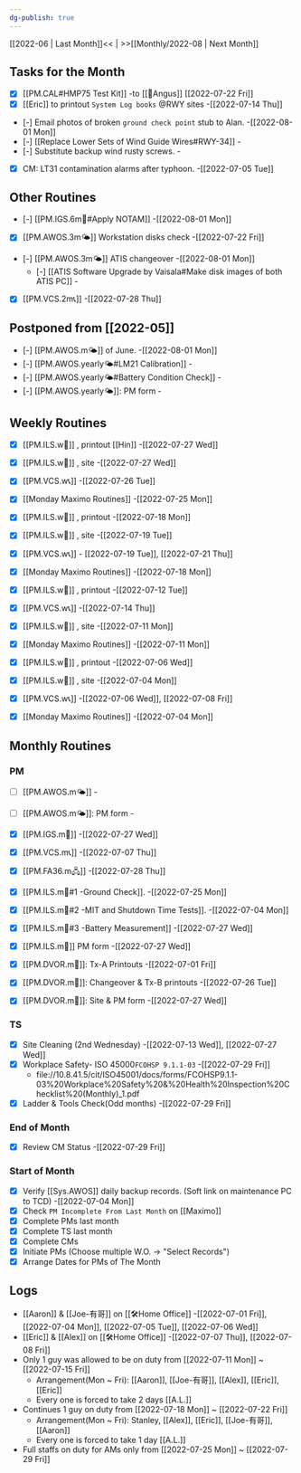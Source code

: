 ```yaml
---
dg-publish: true
---
```

[[2022-06 | Last Month]]<< | >>[[Monthly/2022-08 | Next Month]]
## Tasks for the Month
- [x] [[PM.CAL#HMP75 Test Kit]] -to [[👨Angus]] [[2022-07-22 Fri]]
- [x] [[Eric]] to printout `System Log books` @RWY sites -[[2022-07-14 Thu]]
- [-] Email photos of broken `ground check point` stub to Alan. -[[2022-08-01 Mon]]
- [-] [[Replace Lower Sets of Wind Guide Wires#RWY-34]] -
- [-] Substitute backup wind rusty screws. -
- [x] CM: LT31 contamination alarms after typhoon. -[[2022-07-05 Tue]]
## Other Routines
- [-] [[PM.IGS.6m🛫#Apply NOTAM]] -[[2022-08-01 Mon]]
- [x] [[PM.AWOS.3m🌤️]] Workstation disks check -[[2022-07-22 Fri]] 
- [-] [[PM.AWOS.3m🌤️]] ATIS changeover -[[2022-08-01 Mon]]
	- [-] [[ATIS Software Upgrade by Vaisala#Make disk images of both ATIS PC]] -
- [x] [[PM.VCS.2m📞]] -[[2022-07-28 Thu]]
## Postponed from [[2022-05]]
- [-] [[PM.AWOS.m🌤️]] of June. -[[2022-08-01 Mon]]
- [-] [[PM.AWOS.yearly🌤️#LM21 Calibration]] -
- [-] [[PM.AWOS.yearly🌤️#Battery Condition Check]] -
- [-] [[PM.AWOS.yearly🌤️]]: PM form -

## Weekly Routines
- [x] [[PM.ILS.w🛬]] , printout [[Hin]] -[[2022-07-27 Wed]]
- [x] [[PM.ILS.w🛬]] , site -[[2022-07-27 Wed]]
- [x] [[PM.VCS.w📞]] -[[2022-07-26 Tue]]
- [x] [[Monday Maximo Routines]] -[[2022-07-25 Mon]]

- [x] [[PM.ILS.w🛬]] , printout -[[2022-07-18 Mon]]
- [x] [[PM.ILS.w🛬]] , site -[[2022-07-19 Tue]]
- [x] [[PM.VCS.w📞]] - [[2022-07-19 Tue]], [[2022-07-21 Thu]]
- [x] [[Monday Maximo Routines]] -[[2022-07-18 Mon]]

- [x] [[PM.ILS.w🛬]] , printout -[[2022-07-12 Tue]]
- [x] [[PM.VCS.w📞]] -[[2022-07-14 Thu]]
- [x] [[PM.ILS.w🛬]] , site -[[2022-07-11 Mon]]
- [x] [[Monday Maximo Routines]] -[[2022-07-11 Mon]]

- [x] [[PM.ILS.w🛬]] , printout -[[2022-07-06 Wed]]
- [x] [[PM.ILS.w🛬]] , site -[[2022-07-04 Mon]]
- [x] [[PM.VCS.w📞]] -[[2022-07-06 Wed]], [[2022-07-08 Fri]]
- [x] [[Monday Maximo Routines]] -[[2022-07-04 Mon]]

## Monthly Routines
### PM
- [ ] [[PM.AWOS.m🌤️]] -
- [ ] [[PM.AWOS.m🌤️]]: PM form -
- [x] [[PM.IGS.m🛫]] -[[2022-07-27 Wed]]
- [x] [[PM.VCS.m📞]] -[[2022-07-07 Thu]]
- [x] [[PM.FA36.m🖧]] -[[2022-07-28 Thu]]

- [x] [[PM.ILS.m🛬#1 -Ground Check]]. -[[2022-07-25 Mon]]
- [x] [[PM.ILS.m🛬#2 -MIT and Shutdown Time Tests]]. -[[2022-07-04 Mon]]
- [x] [[PM.ILS.m🛬#3 -Battery Measurement]] -[[2022-07-27 Wed]]
- [x] [[PM.ILS.m🛬]] PM form -[[2022-07-27 Wed]]

- [x] [[PM.DVOR.m🧭]]: Tx-A Printouts -[[2022-07-01 Fri]]
- [x] [[PM.DVOR.m🧭]]: Changeover & Tx-B printouts -[[2022-07-26 Tue]]
- [x] [[PM.DVOR.m🧭]]: Site & PM form -[[2022-07-27 Wed]]

### TS
- [x] Site Cleaning (2nd Wednesday) -[[2022-07-13 Wed]], [[2022-07-27 Wed]]
- [x] Workplace Safety- ISO 45000`FCOHSP 9.1.1-03` -[[2022-07-29 Fri]]
	- file://10.8.41.5/cit/ISO45001/docs/forms/FCOHSP9.1.1-03%20Workplace%20Safety%20&%20Health%20Inspection%20Checklist%20(Monthly)_1.pdf
- [x] Ladder & Tools Check(Odd months) -[[2022-07-29 Fri]]

### End of Month
- [x] Review CM Status -[[2022-07-29 Fri]]

### Start of Month
- [x] Verify [[Sys.AWOS]] daily backup records. (Soft link on maintenance PC to TCD) -[[2022-07-04 Mon]]
- [x] Check `PM Incomplete From Last Month` on [[Maximo]]
- [x] Complete PMs last month
- [x] Complete TS last month
- [x] Complete CMs
- [x] Initiate PMs (Choose multiple W.O. -> "Select Records")
- [x] Arrange Dates for PMs of The Month

## Logs
- [[Aaron]] & [[Joe-有哥]] on [[🛠️Home Office]] -[[2022-07-01 Fri]], [[2022-07-04 Mon]], [[2022-07-05 Tue]], [[2022-07-06 Wed]]
- [[Eric]] & [[Alex]] on [[🛠️Home Office]] -[[2022-07-07 Thu]], [[2022-07-08 Fri]]
- Only 1 guy was allowed to be on duty from [[2022-07-11 Mon]] ~ [[2022-07-15 Fri]]
	- Arrangement(Mon ~ Fri): [[Aaron]], [[Joe-有哥]], [[Alex]], [[Eric]], [[Eric]]
	- Every one is forced to take 2 days [[A.L.]]
- Continues 1 guy on duty from [[2022-07-18 Mon]] ~ [[2022-07-22 Fri]]
	- Arrangement(Mon ~ Fri): Stanley, [[Alex]], [[Eric]], [[Joe-有哥]], [[Aaron]]
	- Every one is forced to take 1 day [[A.L.]]
- Full staffs on duty for AMs only from [[2022-07-25 Mon]] ~ [[2022-07-29 Fri]]